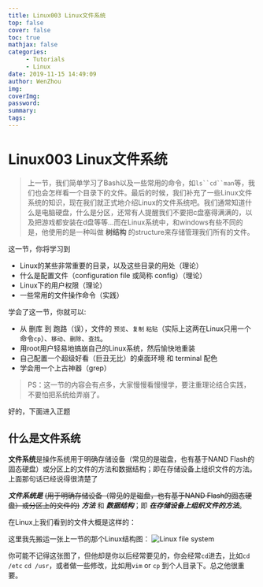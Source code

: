 ```yaml
---
title: Linux003 Linux文件系统
top: false
cover: false
toc: true
mathjax: false
categories: 
     - Tutorials
     - Linux
date: 2019-11-15 14:49:09
author: WenZhou
img:
coverImg:
password:
summary:
tags:
---
```


# Linux003 Linux文件系统

>上一节，我们简单学习了Bash以及一些常用的命令，如`ls``cd``man`等，我们也会怎样看一个目录下的文件。最后的时候，我们补充了一些Linux文件系统的知识，现在我们就正式地介绍Linux的文件系统吧。我们通常知道什么是电脑硬盘，什么是分区，还常有人提醒我们不要把c盘塞得满满的，以及把游戏都安装在d盘等等...而在Linux系统中，和windows有些不同的是，他使用的是一种叫做 **树结构** 的structure来存储管理我们所有的文件。  

这一节，你将学习到

* Linux的某些非常重要的目录，以及这些目录的用处（理论）
* 什么是配置文件（configuration file 或简称 config）（理论）
* Linux下的用户权限（理论）
* 一些常用的文件操作命令（实践）

学会了这一节，你就可以:

* 从 删库 到 跑路（误），文件的 `预览`、`复制` `粘贴`（实际上这两在Linux只用一个命令`cp`）、`移动`、`删除`、`查找`。
* 用root用户轻易地搞崩自己的Linux系统，然后愉快地重装
* 自己配置一个超级好看（巨丑无比）的桌面环境 和 terminal 配色
* 学会用一个上古神器（grep）

>PS：这一节的内容会有点多，大家慢慢看慢慢学，要注重理论结合实践，不要怕把系统给弄崩了。  

好的，下面进入正题

<!--more-->

## 什么是文件系统

**文件系统**是操作系统用于明确存储设备（常见的是磁盘，也有基于NAND Flash的固态硬盘）或分区上的文件的方法和数据结构；即在存储设备上组织文件的方法。
上面那句话已经说得很清楚了

***文件系统是*** ~~(用于明确存储设备（常见的是磁盘，也有基于NAND Flash的固态硬盘）或分区上的文件的)~~ ***方法*** 和 ***数据结构***；即 ***在存储设备上组织文件的方法***。

在Linux上我们看到的文件大概是这样的：


这里我先搬运一张上一节的那个Linux结构图：
![Linux file system](file_system.png)

你可能不记得这张图了，但他却是你以后经常要见的，你会经常`cd`进去，比如`cd /etc` `cd /usr`，或者做一些修改，比如用`vim` or `cp` 到个人目录下。总之他很重要。
